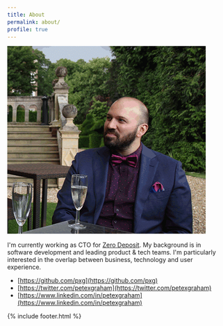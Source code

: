 ```yaml
---
title: About
permalink: about/
profile: true
---
```

<img class="center" src="/assets/images/pete_graham.gif" alt="Image of Pete Graham wearing a nice suit"/>

I'm currently working as CTO for [Zero Deposit](https://zerodeposit.com/). My background is in software development and leading product & tech teams. I'm particularly interested in the overlap between business, technology and user experience.

 - [https://github.com/pxg](https://github.com/pxg)
 - [https://twitter.com/petexgraham](https://twitter.com/petexgraham)
 - [https://www.linkedin.com/in/petexgraham](https://www.linkedin.com/in/petexgraham)

{% include footer.html %}
